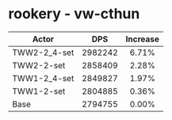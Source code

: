 # rookery - vw-cthun
| Actor | DPS | Increase |
|---|:---:|:---:|
|TWW2-2_4-set|2982242|6.71%|
|TWW2-2-set|2858409|2.28%|
|TWW1-2_4-set|2849827|1.97%|
|TWW1-2-set|2804885|0.36%|
|Base|2794755|0.00%|
